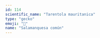 ```yaml
---
id: 114
scientific_name: "Tarentola mauritanica"
type: "gecko"
emoji: "🦎"
name: "Salamanquesa común"
---
```

